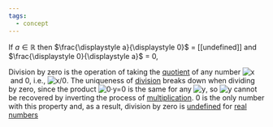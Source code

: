 ```yaml
---
tags:
  - concept
---
```

If $a \in \mathbb{R}$ then $\frac{\displaystyle a}{\displaystyle 0}$ = [[undefined]] and $\frac{\displaystyle 0}{\displaystyle a}$ = 0, 

Division by zero is the operation of taking the [quotient](https://mathworld.wolfram.com/Quotient.html) of any number ![x](https://mathworld.wolfram.com/images/equations/DivisionbyZero/Inline1.svg) and 0, i.e., ![x/0](https://mathworld.wolfram.com/images/equations/DivisionbyZero/Inline2.svg). The uniqueness of [division](https://mathworld.wolfram.com/Division.html) breaks down when dividing by zero, since the product ![0·y=0](https://mathworld.wolfram.com/images/equations/DivisionbyZero/Inline3.svg) is the same for any ![y](https://mathworld.wolfram.com/images/equations/DivisionbyZero/Inline4.svg), so ![y](https://mathworld.wolfram.com/images/equations/DivisionbyZero/Inline5.svg) cannot be recovered by inverting the process of [multiplication](https://mathworld.wolfram.com/Multiplication.html). 0 is the only number with this property and, as a result, division by zero is [undefined](https://mathworld.wolfram.com/Undefined.html) for [real numbers](https://mathworld.wolfram.com/RealNumber.html)